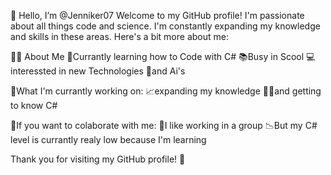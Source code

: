 👋 Hello, I’m @Jenniker07
Welcome to my GitHub profile! I'm passionate about all things code and science. I'm constantly expanding my knowledge and skills in these areas. Here's a bit more about me:

👨‍💻 About Me
🏫Currantly learning how to Code with C#
📚Busy in Scool
💻interessted in new Technologies
🤖and Ai's

💼What I'm currantly working on:
📈expanding my knowledge
👨‍💻and getting to know C#

📲If you want to colaborate with me:
👥I like working in a group
📉But my C# level is currantly realy low because I'm learning

Thank you for visiting my GitHub profile! 🌟
<!---
Jenniker07/Jenniker07 is a ✨ special ✨ repository because its `README.md` (this file) appears on your GitHub profile.
You can click the Preview link to take a look at your changes.
--->
